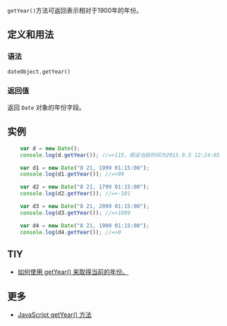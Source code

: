 `getYear()`方法可返回表示相对于1900年的年份。

## 定义和用法

### 语法

`dateObject.getYear()`

### 返回值

返回 `Date` 对象的年份字段。

## 实例

```javascript
    var d = new Date();
    console.log(d.getYear()); //=>115，假设当前时间为2015.9.5 12:24:05

    var d1 = new Date("8 21, 1999 01:15:00");
    console.log(d1.getYear()); //=>99

    var d2 = new Date("8 21, 1799 01:15:00");
    console.log(d2.getYear()); //=>-101

    var d3 = new Date("8 21, 2999 01:15:00");
    console.log(d3.getYear()); //=>1099

    var d4 = new Date("8 21, 1900 01:15:00");
    console.log(d4.getYear()); //=>0
```

## TIY

*   [如何使用 getYear() 来取得当前的年份。](http://www.w3school.com.cn/tiy/t.asp?f=jseg_getyear)

## 更多

*   [JavaScript getYear() 方法](http://www.w3school.com.cn/jsref/jsref_getYear.asp)